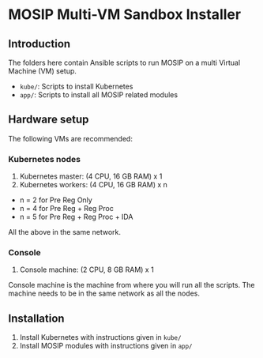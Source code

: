 # MOSIP Multi-VM Sandbox Installer

## Introduction

The folders here contain Ansible scripts to run MOSIP on a multi Virtual Machine (VM) setup.  

* `kube/`:  Scripts to install Kubernetes
* `app/`:  Scripts to install all MOSIP related modules


## Hardware setup 

The following VMs are recommended:

### Kubernetes nodes
1. Kubernetes master:  (4 CPU, 16 GB RAM) x 1
1. Kubernetes workers:  (4 CPU, 16 GB RAM) x n

* n = 2 for Pre Reg Only
* n = 4 for Pre Reg + Reg Proc
* n = 5 for Pre Reg + Reg Proc + IDA

All the above in the same network.

### Console
1. Console machine: (2 CPU, 8 GB RAM) x 1 

Console machine is the machine from where you will run all the scripts.  The machine needs to be in the same network as all the nodes.

## Installation
1.  Install Kubernetes with instructions given in `kube/`
1.  Install MOSIP modules with instructions given in `app/`





